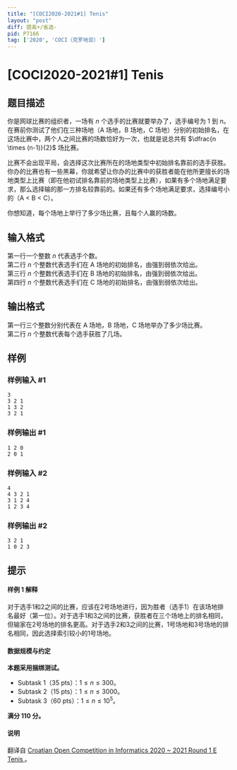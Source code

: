 ```yaml
---
title: "[COCI2020-2021#1] Tenis"
layout: "post"
diff: 提高+/省选-
pid: P7166
tag: ['2020', 'COCI（克罗地亚）']
---
```

# [COCI2020-2021#1] Tenis
## 题目描述

你是网球比赛的组织者，一场有 $n$ 个选手的比赛就要举办了，选手编号为 $1$ 到 $n$。在赛前你测试了他们在三种场地（A 场地，B 场地，C 场地）分别的初始排名，在这场比赛中，两个人之间比赛的场数恰好为一次，也就是说总共有 $\dfrac{n \times (n-1)}{2}$ 场比赛。

比赛不会出现平局，会选择这次比赛所在的场地类型中初始排名靠前的选手获胜。你办的比赛也有一些黑幕，你就希望让你办的比赛中的获胜者能在他所更擅长的场地类型上比赛（即在他初试排名靠前的场地类型上比赛），如果有多个场地满足要求，那么选择输的那一方排名较靠前的。如果还有多个场地满足要求，选择编号小的（A $<$ B $<$ C）。

你想知道，每个场地上举行了多少场比赛，且每个人赢的场数。
## 输入格式

第一行一个整数 $n$ 代表选手个数。        
第二行 $n$ 个整数代表选手们在 A 场地的初始排名，由强到弱依次给出。  
第三行 $n$ 个整数代表选手们在 B 场地的初始排名，由强到弱依次给出。    
第四行 $n$ 个整数代表选手们在 C 场地的初始排名，由强到弱依次给出。
## 输出格式

第一行三个整数分别代表在 A 场地，B 场地，C 场地举办了多少场比赛。        
第二行 $n$ 个整数代表每个选手获胜了几场。
## 样例

### 样例输入 #1
```
3
3 2 1
1 3 2
3 2 1

```
### 样例输出 #1
```
1 2 0
2 0 1

```
### 样例输入 #2
```
4
4 3 2 1
3 1 2 4
1 2 3 4
```
### 样例输出 #2
```
3 2 1
1 0 2 3
```
## 提示

#### 样例 1 解释

对于选手1和2之间的比赛，应该在2号场地进行，因为胜者（选手1）在该场地排名最好（第一位）。对于选手1和3之间的比赛，获胜者在三个场地上的排名相同，但输家在2号场地的排名更高。对于选手2和3之间的比赛，1号场地和3号场地的排名相同，因此选择索引较小的1号场地。

#### 数据规模与约定

**本题采用捆绑测试。**

- Subtask 1（35 pts）：$1 \le n \le 300$。
- Subtask 2（15 pts）：$1 \le n \le 3000$。
- Subtask 3（60 pts）：$1 \le n \le 10^5$。

**满分 $110$ 分。**

#### 说明

翻译自 [Croatian Open Competition in Informatics 2020 ~ 2021 Round 1 E Tenis
](https://hsin.hr/coci/archive/2020_2021/contest1_tasks.pdf)。
